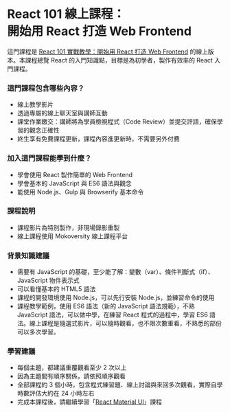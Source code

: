 
<h1 class="hide">React 101 線上課程：<br />開始用 React 打造 Web Frontend</h1>

這門課程是 [React 101 實戰教學：開始用 React 打造 Web Frontend](https://www.mokoversity.com/training/React-101) 的線上版本。本課程總覽 React 的入門知識點，目標是為初學者，製作有效率的 React 入門課程。

### 這門課程包含哪些內容？

* 線上教學影片
* 透過專屬的線上聊天室與講師互動
* 課堂作業繳交：講師將為學員檢視程式（Code Review）並提交評語，確保學習的觀念正確性
* 終生享有免費課程更新，課程內容進更新時，不需要另外付費

### 加入這門課程能學到什麼？

* 學會使用 React 製作簡單的 Web Frontend
* 學會基本的 JavaScript 與 ES6 語法與觀念
* 能使用 Node.js、Gulp 與 Browserify 基本命令

### 課程說明

* 課程影片為特別製作，非現場錄影重製
* 線上課程使用 Mokoversity 線上課程平台

### 背景知識建議

* 需要有 JavaScript 的基礎，至少能了解：變數（var）、條件判斷式（if）、JavaScript 物件表示式
* 可以看懂基本的 HTML5 語法
* 課程的開發環境使用 Node.js，可以先行安裝 Node.js，並練習命令的使用
* 課程教學範例，使用 ES6 語法（新的 JavaScript 語法規範），不熟 JavaScript 語法，可以做中學，在練習 React 程式的過程中，學習 ES6 語法。線上課程是隨選式影片，可以隨時觀看，也不限次數重看，不熟悉的部份可以多次學習。


### 學習建議

* 每個主題，都建議重覆觀看至少 2 次以上
* 因為主題間有順序關係，請依照順序觀看
* 全部課程約 3 個小時，包含程式練習題、線上討論與來回多次觀看，實際自學時數評估大約在 24 小時左右
* 完成本課程後，請繼續學習「<a href="/course/React/React-Material-UI">React Material UI</a>」課程
